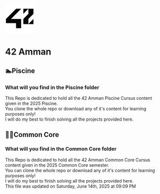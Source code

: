 ![42Logo](63114141.png)

# 42 Amman

## 🏊Piscine

### What will you find in the Piscine folder

This Repo is dedicated to hold all the 42 Amman Piscine Cursus content given in the 2025 Piscine.  
You clone the whole repo or download any of it's content for learning purposes only!  
I will do my best to finish solving all the projects provided here.  

## 🧑‍💻Common Core

### What will you find in the Common Core folder

This Repo is dedicated to hold all the 42 Amman Common Core Cursus content given in the 2025 Common Core semester.  
You can clone the whole repo or download any of it's content for learning purposes only!  
I will do my best to finish solving all the projects provided here.  
This file was updated on Saturday, June 14th, 2025 at 09:09 PM

